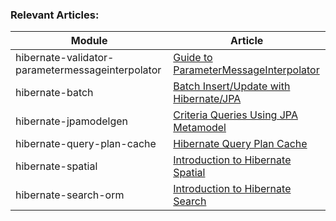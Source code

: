 ### Relevant Articles: 

Module | Article
--|--
hibernate-validator-parametermessageinterpolator | [Guide to ParameterMessageInterpolator](https://www.baeldung.com/hibernate-parametermessageinterpolator)
hibernate-batch | [Batch Insert/Update with Hibernate/JPA](https://www.baeldung.com/jpa-hibernate-batch-insert-update)
hibernate-jpamodelgen | [Criteria Queries Using JPA Metamodel](https://www.baeldung.com/hibernate-criteria-queries-metamodel)
hibernate-query-plan-cache | [Hibernate Query Plan Cache](https://www.baeldung.com/hibernate-query-plan-cache)
hibernate-spatial | [Introduction to Hibernate Spatial](https://www.baeldung.com/hibernate-spatial)
hibernate-search-orm | [Introduction to Hibernate Search](https://github.com/ymmihw/Hibernate)